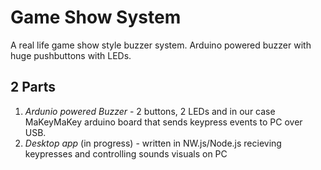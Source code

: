 # Game Show System
A real life game show style buzzer system. Arduino powered buzzer with huge pushbuttons with LEDs.

## 2 Parts

1. *Ardunio powered Buzzer*  - 2 buttons, 2 LEDs and in our case MaKeyMaKey arduino board that sends keypress events to PC over USB.
1. *Desktop app* (in progress) - written in NW.js/Node.js recieving keypresses and controlling sounds visuals on PC